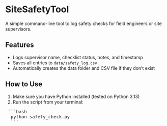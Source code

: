 # SiteSafetyTool

A simple command-line tool to log safety checks for field engineers or site supervisors.

## Features
- Logs supervisor name, checklist status, notes, and timestamp
- Saves all entries to `data/safety_log.csv`
- Automatically creates the data folder and CSV file if they don’t exist

## How to Use

1. Make sure you have Python installed (tested on Python 3.13)
2. Run the script from your terminal:

<pre> ```bash
  python safety_check.py 
  ``` </pre>

